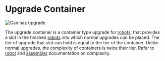 # Upgrade Container

![Can haz upgrade.](oredict:oc:upgradeContainer1)

The upgrade container is a container type upgrade for [robots](../block/robot.md), that provides a slot in the finished [robots](../block/robot.md) into which normal upgrades can be placed. The tier of upgrade that slot can hold is equal to the tier of the container. Unlike normal upgrades, the complexity of containers is twice their tier. Refer to [robot](../block/robot.md) and [assembler](../block/assembler.md) documentation on complexity. 
